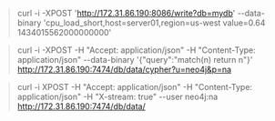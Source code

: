 <!-- Cypher API -->
<!-- curl write data to influxdb db=mydb -->
> curl -i -XPOST 'http://172.31.86.190:8086/write?db=mydb' --data-binary 'cpu_load_short,host=server01,region=us-west value=0.64 1434015562000000000'

<!-- curl write data to noetj db=mydb -->
> curl -i -XPOST -H "Accept: application/json" -H "Content-Type: application/json" --data-binary '{"query":"match(n) return n"}' http://172.31.86.190:7474/db/data/cypher?u=neo4j&p=na

> curl -i XPOST -H "Accept: application/json" -H "Content-Type: application/json" -H "X-stream: true" --user neo4j:na http://172.31.86.190:7474/db/data/






